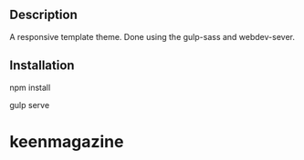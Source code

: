 ## Description

A responsive template theme. Done using the gulp-sass and webdev-sever.

## Installation

npm install

gulp serve
# keenmagazine
